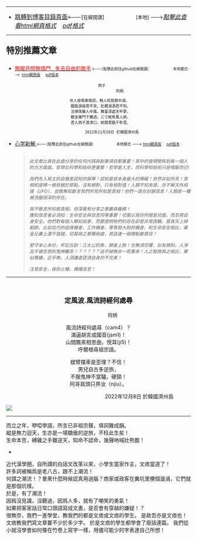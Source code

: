 ****
- [<font size=3>跳轉到博客目錄頁面</font>](../../tableOfContent.md)<---[<font size=2>在線閱讀</font>]&nbsp;&nbsp; &nbsp; &nbsp; &nbsp; &nbsp; &nbsp; &nbsp; &nbsp; &nbsp;&nbsp; &nbsp;  <font size=2> [本地] ---></font><font size=3>[*_點擊此查看html網頁格式_*](../../tableOfContent.html)&nbsp; &nbsp; [*_pdf格式_*](../../tableOfContent.md.pdf)</font>
****
### <p style="font-size: 23px; font-weight:900;">特別推薦文章</p>

- [<font color=red>無眠月照無情門 . 失去自由的歌手</font>](https://github.com/brianwchh/worldofheart/blob/main/md_and_html/%E7%84%A1%E7%9C%A0%E6%9C%88%E7%85%A7%E7%84%A1%E6%83%85%E9%96%80.md)<font size=1> <---[點擊此前往github在線閱讀]</font> &nbsp;&nbsp;&nbsp;&nbsp;&nbsp;&nbsp;&nbsp;&nbsp;&nbsp;&nbsp;&nbsp;&nbsp;&nbsp;&nbsp;&nbsp; <font size=1>本地模式---> &nbsp;[html網頁版](../../md_and_html/無眠月照無情門.html) &nbsp;&nbsp;&nbsp; [pdf版本](../../md_and_html/無眠月照無情門.md.pdf) </font>

  <div align="center"  style="font-size:12px;" > 

      西子 
                      阿柄 

      世人皆唱東坡詞，無人知我歌中淚。   
      胭脂淚痕君不見，肚藏淚酒君不知。  
      法律珠鍊人中鳳，舞臺深處天牢夢。  
      鍍金屠門千豬過，三寸魷魚萬人舔。  
      君入西子渡津口，她閱君腦千秋雪。  
    
              2022年11月10日 於韓國濟州島
  </div>

-  [心学新解 ](https://github.com/brianwchh/worldofheart)<font size=1><---[點擊此前往github在線閱讀]</font>&nbsp;&nbsp;&nbsp;&nbsp;&nbsp;&nbsp;&nbsp;&nbsp;&nbsp;&nbsp;&nbsp;&nbsp;&nbsp;&nbsp;&nbsp; <font size=1>本地模式 --->&nbsp;[html網頁版](../../md_and_html/心學新解.html) &nbsp;&nbsp;&nbsp; [pdf版本](../../md_and_html/心學新解.md.pdf) </font>
         

      > *_<span><p><span align="left"  style="margin:0px;padding:0px;font-size:12px; white-space : pre-wrap !important;  " > 此文章比我在此處分享的任何代碼與創業項目都重要！其中的發現關係到每一個人的方方面面。哲學比科學和技術更重要！哲學是人生，而科學和技術只是喫飯而已!</span></p><p><span align="left"  style="margin:0px;padding:0px;font-size:12px; white-space : pre-wrap !important;  " >我們先入爲主的自傲是認知的屏障！認知是其本身最大的障礙！世界非如所見！真相和座標一樣依賴於原點，沒有絕對，只有相對值！人類不知來源，亦不解天外飛碟（UFO），豈敢無知斷言我們所見所知是真相！他們一直在封鎖信息！人類是一種被洗腦很深的存在。</span></p><p><span align="left"  style="margin:0px;padding:0px;font-size:12px; white-space : pre-wrap !important;  " >我不敢言所知是真相，但深覺有分享之意義與義務！</br>獲知信息者必須知：生命安全與信息同等重要！切莫以爲你所閱是兒戲，而忽視自身安全。他們對每個人瞭如指掌，而要證明牠們的存在卻是非常困難。莫貪天上掉餡餅，比如恰巧的投資機會，工作機會，等等發大財的機會，和生命安全相比，黃金比糞土還不值錢。切莫與之單獨相處，其話連一個標點都莫信！</span></p><p><span align="left"  style="margin:0px;padding:0px;font-size:12px; white-space : pre-wrap !important;  " >堅守本心本份，牢記古訓：江太公釣魚，願者上鉤！也無須恐懼，似有規則，人淨且不被忽悠則鬼神難奈！？？？？？逃不掉無非一死重來！人之智商與之相比，實似螞蟻，近乎無。人須謙虛認清自身的不完美！</span></p><p><span align="left"  style="margin:0px;padding:0px;font-size:12px; white-space : pre-wrap !important;  " >注意安全，保存火種，傳播信息！</span></p></span>_*

****

</br>

****<p align="center" style="font-size: large;">定風波.風流詩經何處尋</p>****

<p align="center" style="font-size: small;">&nbsp;&nbsp;&nbsp;&nbsp;&nbsp;&nbsp;&nbsp;&nbsp;&nbsp;&nbsp;&nbsp;&nbsp;&nbsp;&nbsp;&nbsp;&nbsp;&nbsp;&nbsp;&nbsp;&nbsp; 阿柄</p>




<div align="center"> <!-- div_1-->

<p align="center"> 
  
風流詩經何處尋（cam4）？  
滿逼胡言成國音(jam1)！         
山間飄來相思曲，悅耳(ji5)！  
呼爾根尋祖宗語。  


螳臂擋車是歪理？不信！      
男兒自古多逆旅，   
不服鬼神不當驢，硬頸！   
阿哥肩頭只畀汝（njiu）。       



</p>



<p align="right"> 2022年12月8日 於韓國濟州島 &nbsp;&nbsp;&nbsp;&nbsp;&nbsp;&nbsp;&nbsp;&nbsp;&nbsp;&nbsp;&nbsp; </p>  
</div> <!-- end of div_1-->

<div align="center" >

 

</div>




<!-- image area, flex to make it center,it may not work for github, for html and pdf rendering only -->
<div align="center" style="page-break-inside: avoid; margin-top:1px; margin-bottom:1px;"> <!-- pictureWrapper_div add this only to make the bendan github understand -->
  <div class="ImageWrapperFlex" >
   <div class="FlexSide"  ></div>
   <image class="FlexImage"   src='./images/beizheni.jpg'/>
   <div class="FlexSide" ></div>
  </div>
  <p align="center" style="margin:0px;">   </p> 
</div> <!-- end pictureWrapper_div -->



--- 
而立之年，咿啞學語，所言已非祖宗聲，填詞難成韻。   
縱是無力迴天，生亦是一場驕傲的逆旅，不枉此生矣！   
生命本苦，縛雞之手難逆天，知命不認命，幾聲吶喊壯熊膽！  

- 
近代漢學圈，自所謂的白話文改革以來，小學生當家作主，文痞當道了！  
許多詞被稱爲是老八古，跟不上潮流！   
何謂之潮流！？羣衆什麼時候認真用過腦？商家或政客在糞坑里攪個漩渦，它們就是那個坑樣。  
於是，有了潮流！   
因爲沒見識，沒聽過，因爲人多，就有了嘲笑的勇氣！   
如果把客家話日常口頭語寫成文書，是否會有穿越的嫌疑！？   
很無奈，我們一進學堂，教我們的都是文痞或文痞的學生。
是故吾亦是文痞也！
文痞教我們寫文章要不少於多少字。
於是文痞的學生都學會了廢話連篇。
我們從小就沒學會如何像在竹卷上寫字一樣，用儘可能少的字表達自己所想！

     




<style>

.ImageWrapperFlex {
    display: flex; 
    flex-direction: row; 
    margin-top: 1px; 
    margin-bottom: 1px;

    width: 100% ;
}

.FlexSide {
    flex-basis: 0px ;
    flex:1;

}



/* large device screen 設置熒幕顯示圖片大小（電腦等大型屏幕）*/
@media only screen and (min-width: 600px) {

    .FlexImage {
        flex-basis: 600px ;
        flex:0;    
        height:auto; 
        max-width: 600px;
        min-width: 600px;
     
    }

}

 /* small device screen 設置熒幕顯示圖片大小（平板手機等屏幕）*/
@media only screen and (max-width: 600px) {
    
    .FlexImage {
        flex-basis: 600px ;
        flex:1;
        height:auto; 
     
    }

}

/* style for print !important 設置打印圖片大小*/
@media print {

    .FlexImage {
        flex-basis: 400px ;
        flex:0;    
        height:auto; 
        max-width: 400px;
        min-width: 400px;
     
    }
}


</style>
